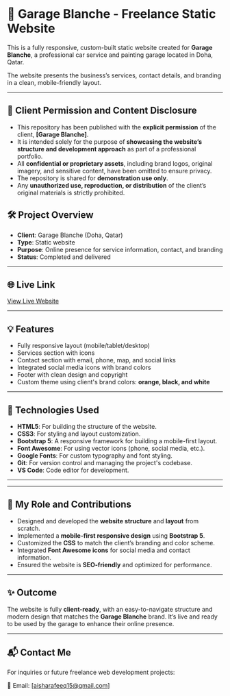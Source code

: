 # 🚗 Garage Blanche - Freelance Static Website

This is a fully responsive, custom-built static website created for **Garage Blanche**, a professional car service and painting garage located in Doha, Qatar.

The website presents the business’s services, contact details, and branding in a clean, mobile-friendly layout.

---
## 📌 Client Permission and Content Disclosure

- This repository has been published with the **explicit permission** of the client, **[Garage Blanche]**.
- It is intended solely for the purpose of **showcasing the website’s structure and development approach** as part of a professional portfolio.
- All **confidential or proprietary assets**, including brand logos, original imagery, and sensitive content, have been omitted to ensure privacy.
- The repository is shared for **demonstration use only**.
- Any **unauthorized use, reproduction, or distribution** of the client’s original materials is strictly prohibited.


## 🛠️ Project Overview

- **Client**: Garage Blanche (Doha, Qatar)
- **Type**: Static website
- **Purpose**: Online presence for service information, contact, and branding
- **Status**: Completed and delivered

---

## 🌐 Live Link

[View Live Website](https://garageblanche.s3.eu-north-1.amazonaws.com/index.html)


---

## 💡 Features

- Fully responsive layout (mobile/tablet/desktop)
- Services section with icons
- Contact section with email, phone, map, and social links
- Integrated social media icons with brand colors
- Footer with clean design and copyright
- Custom theme using client's brand colors: **orange, black, and white**

---

## 📁 Technologies Used

- **HTML5**: For building the structure of the website.
- **CSS3**: For styling and layout customization.
- **Bootstrap 5**: A responsive framework for building a mobile-first layout.
- **Font Awesome**: For using vector icons (phone, social media, etc.).
- **Google Fonts**: For custom typography and font styling.
- **Git**: For version control and managing the project's codebase.
- **VS Code**: Code editor for development.

---


---

## 🔧 My Role and Contributions

- Designed and developed the **website structure** and **layout** from scratch.
- Implemented a **mobile-first responsive design** using **Bootstrap 5**.
- Customized the **CSS** to match the client’s branding and color scheme.
- Integrated **Font Awesome icons** for social media and contact information.
- Ensured the website is **SEO-friendly** and optimized for performance.

---

## ✨ Outcome

The website is fully **client-ready**, with an easy-to-navigate structure and modern design that matches the **Garage Blanche** brand. It’s live and ready to be used by the garage to enhance their online presence.

---

## 📬 Contact Me

For inquiries or future freelance web development projects:

📧 Email: [aisharafeeq15@gmail.com]  



